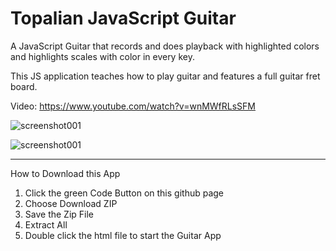 # Topalian JavaScript Guitar
A JavaScript Guitar that records and does playback with highlighted colors and highlights scales with color in every key.

This JS application teaches how to play guitar and features a full guitar fret board.

Video: https://www.youtube.com/watch?v=wnMWfRLsSFM

![screenshot001](https://github.com/ChristopherAndrewTopalian/Topalian_JavaScript_Guitar/blob/main/src/media/textures/screenshots/001.PNG)

![screenshot001](https://github.com/ChristopherAndrewTopalian/Topalian_JavaScript_Guitar/blob/main/src/media/textures/screenshots/002.PNG)

---

How to Download this App
1. Click the green Code Button on this github page
2. Choose Download ZIP
3. Save the Zip File
4. Extract All
5. Double click the html file to start the Guitar App

